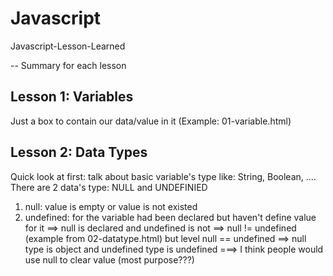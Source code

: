 # Javascript
Javascript-Lesson-Learned

-- Summary for each lesson
## Lesson 1: Variables
Just a box to contain our data/value in it (Example: 01-variable.html)

## Lesson 2: Data Types
Quick look at first: talk about basic variable's type like: String, Boolean, ....
There are 2 data's type: NULL and UNDEFINIED
1. null: value is empty or value is not existed
2. undefined: for the variable had been declared but haven't define value for it
==> null is declared and undefined is not
==> null != undefined (example from 02-datatype.html) but level null == undefined
==> null type is object and undefined type is undefined
===> I think people would use null to clear value (most purpose???)
